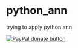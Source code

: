 # python_ann
trying to apply python ann

<span class="badge-paypal"><a href="https://www.paypal.me/dewtx29" title="Donate to this project using Paypal"><img src="https://img.shields.io/badge/paypal-donate-yellow.svg" alt="PayPal donate button" /></a></span>

